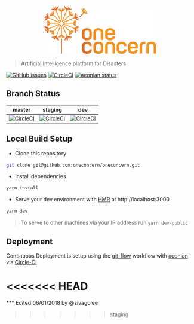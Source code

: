 <p align="center">
  <img src="https://github.com/oneconcern/oneconcern/blob/master/static/logo.png" width="300" alt="1C PNG"/>
</p>

> Artificial Intelligence platform for Disasters

[![GitHub issues](https://img.shields.io/github/issues/oneconcern/oneconcern.svg)](https://github.com/oneconcern/oneconcern/issues)
[![CircleCI](https://img.shields.io/circleci/project/github/oneconcern/oneconcern.svg)](https://circleci.com/gh/oneconcern/oneconcern/)
[![aeonian status](https://img.shields.io/badge/%C3%A6onian-deployed-green.svg)](https://github.com/acidjazz/aeonian)

## Branch Status

master | staging | dev
--- | --- | ---
[![CircleCI](https://circleci.com/gh/oneconcern/oneconcern/tree/master.svg?style=shield)](https://circleci.com/gh/oneconcern/oneconcern/tree/master) | [![CircleCI](https://circleci.com/gh/oneconcern/oneconcern/tree/staging.svg?style=shield)](https://circleci.com/gh/oneconcern/oneconcern/tree/staging) | [![CircleCI](https://circleci.com/gh/oneconcern/oneconcern/tree/dev.svg?style=shield)](https://circleci.com/gh/oneconcern/oneconcern/tree/dev)

## Local Build Setup
* Clone this repository 
```bash
git clone git@github.com:oneconcern/oneconcern.git
```
* Install dependencies
```bash
yarn install
```
* Serve your dev environment with [HMR](https://webpack.github.io/docs/hot-module-replacement.html) at http://localhost:3000
```bash
yarn dev
```
> To serve to other machines via your IP address run `yarn dev-public`

## Deployment
Continuous Deployment is setup using the [git-flow](http://nvie.com/posts/a-successful-git-branching-model/) workflow with [aeonian](https://github.com/acidjazz/aeonian) via [Circle-CI](https://circleci.com/gh/oneconcern/oneconcern)

<<<<<<< HEAD
=======

*** Edited 06/01/2018 by @zivagolee
>>>>>>> staging
